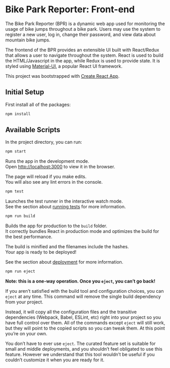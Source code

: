 # Bike Park Reporter: Front-end

The Bike Park Reporter (BPR) is a dynamic web app used for monitoring the usage of bike jumps throughout a bike park. Users may use the system to register a new user, log in, change their password, and view data about mountain bike jumps.

The frontend of the BPR provides an extensible UI built with React/Redux that allows a user to navigate throughout the system. React is used to build the HTML/Javascript in the app, while Redux is used to provide state. It is styled using [Material-UI](https://material-ui.com/), a popular React UI framework.



This project was bootstrapped with [Create React App](https://github.com/facebook/create-react-app).

## Initial Setup

First install all of the packages:

```bash
npm install
```

## Available Scripts

In the project directory, you can run:


```bash
npm start
```


Runs the app in the development mode.<br>
Open [http://localhost:3000](http://localhost:3000) to view it in the browser.

The page will reload if you make edits.<br>
You will also see any lint errors in the console.

```bash
npm test
```

Launches the test runner in the interactive watch mode.<br>
See the section about [running tests](https://facebook.github.io/create-react-app/docs/running-tests) for more information.

```bash
npm run build
```

Builds the app for production to the `build` folder.<br>
It correctly bundles React in production mode and optimizes the build for the best performance.

The build is minified and the filenames include the hashes.<br>
Your app is ready to be deployed!

See the section about [deployment](https://facebook.github.io/create-react-app/docs/deployment) for more information.

```bash
npm run eject
```

**Note: this is a one-way operation. Once you `eject`, you can’t go back!**

If you aren’t satisfied with the build tool and configuration choices, you can `eject` at any time. This command will remove the single build dependency from your project.

Instead, it will copy all the configuration files and the transitive dependencies (Webpack, Babel, ESLint, etc) right into your project so you have full control over them. All of the commands except `eject` will still work, but they will point to the copied scripts so you can tweak them. At this point you’re on your own.

You don’t have to ever use `eject`. The curated feature set is suitable for small and middle deployments, and you shouldn’t feel obligated to use this feature. However we understand that this tool wouldn’t be useful if you couldn’t customize it when you are ready for it.


